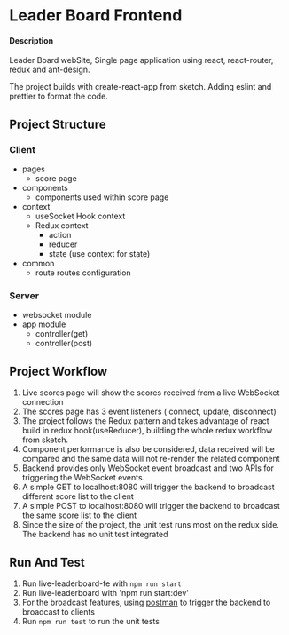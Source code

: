 # Leader Board Frontend

#### Description
Leader Board webSite, Single page application using react, react-router, redux and ant-design.

The project builds with create-react-app from sketch. Adding eslint and prettier to format the code.

## Project Structure
### Client
- pages
  - score page
- components
  - components used within score page
- context
  - useSocket Hook context
  - Redux context
    - action
    - reducer
    - state (use context for state)
- common
  - route routes configuration
### Server
- websocket module
- app module
  - controller(get)
  - controller(post)


## Project Workflow
1. Live scores page will show the scores received from a live WebSocket connection
2. The scores page has 3 event listeners ( connect, update, disconnect)
3. The project follows the Redux pattern and takes advantage of react build in redux hook(useReducer), building the whole redux workflow from sketch.
4. Component performance is also be considered, data received will be compared and the same data will not re-render the related component
5. Backend provides only WebSocket event broadcast and two APIs for triggering the WebSocket events.
1. A simple GET to localhost:8080 will trigger the backend to broadcast different score list to the client
2. A simple POST to localhost:8080 will trigger the backend to broadcast the same score list to the client
6. Since the size of the project, the unit test runs most on the redux side. The backend has no unit test integrated

## Run And Test
1. Run live-leaderboard-fe with `npm run start`
2. Run live-leaderboard with 'npm run start:dev'
3. For the broadcast features, using [postman](https://www.postman.com/afatswan/workspace/live-scoreboard/request/1092639-fff1242d-6fe2-46b9-8f17-50d6c55b98bc) to trigger the backend to broadcast to clients
4. Run `npm run test` to run the unit tests

